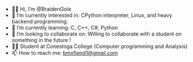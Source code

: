 - 👨‍💻 Hi, I’m @BraidenGole
- 👀 I’m currently interested in: CPython interpreter, Linux, and heavy backend programming.
- 🌱 I’m currently learning: C, C++, C#, Python
- 🙂 I’m looking to collaborate on: Willing to collaborate with a student on something in the future !
- 👨‍🏫 Student at Conestoga College (Computer programming and Analysis) 
- 📫 How to reach me: bmxfiend1@gmail.com

